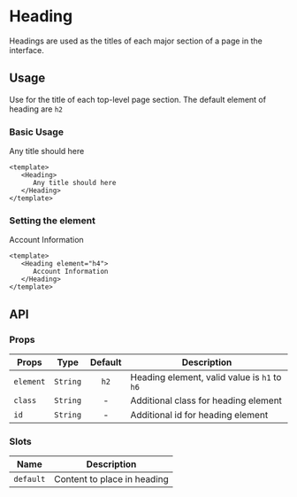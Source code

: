<script setup>
    import Heading from './Heading.vue'
</script>

<style scoped lang="postcss">
    .preview {
        @apply block;

        h1, h2, h3, h4, h5, h6 {
            @apply mt-0;
            font-weight: inherit;
        }

        h2 {
            @apply m-0 p-0 border-b-0;
        }
    }
</style>
# Heading
Headings are used as the titles of each major section of a page in the interface.

## Usage
Use for the title of each top-level page section. The default element of heading are `h2`

### Basic Usage

<preview>
   <Heading>
      Any title should here
   </Heading>
</preview>

```vue
<template>
   <Heading>
      Any title should here
   </Heading>
</template>
```

### Setting the element

<preview>
   <Heading element="h4">
      Account Information
   </Heading>
</preview>

```vue
<template>
   <Heading element="h4">
      Account Information
   </Heading>
</template>
```

## API

### Props

| Props         |   Type    | Default    | Description                                     |
|---------------|:---------:|:----------:|-------------------------------------------------|
| `element`     | `String`  | `h2`       | Heading element, valid value is `h1` to `h6`    |
| `class`       | `String`  | -          | Additional class for heading element            |
| `id`          | `String`  | -          | Additional id for heading element               |

### Slots

| Name      | Description                 |
|-----------|-----------------------------|
| `default` | Content to place in heading |
